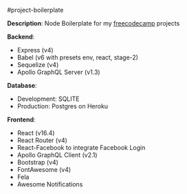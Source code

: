 #project-boilerplate

**Description**: Node Boilerplate for my [freecodecamp](http://www.freecodecamp.com "freecodecamp") projects

**Backend**:
- Express (v4)
- Babel (v6 with presets env, react, stage-2)
- Sequelize (v4)
- Apollo GraphQL Server (v1.3)

**Database**:
- Development: SQLITE
- Production: Postgres on Heroku

**Frontend**:
- React (v16.4)
- React Router (v4)
- React-Facebook to integrate Facebook Login
- Apollo GraphQL Client (v2.1)
- Bootstrap (v4)
- FontAwesome (v4)
- Fela
- Awesome Notifications
